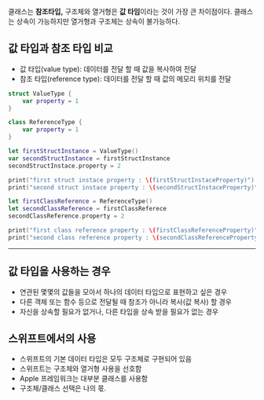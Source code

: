 클래스는 **참조타입,** 구조체와 열거형은 **값 타임**이라는 것이 가장 큰 차이점이다. 클래스는 상속이 가능하지만 열거형과 구조체는 상속이 불가능하다.

## 값 타입과 참조 타입 비교

- 값 타입(value type): 데이터를 전달 할 때 값을 복사하여 전달
- 참조 타입(reference type): 데이터를 전달 할 때 값의 메모리 위치를 전달

```swift
struct ValueType {
    var property = 1
}

class ReferenceType {
    var property = 1
}

let firstStructInstance = ValueType()
var secondStructInstance = firstStructInstance
secondStructInstace.property = 2

print("first struct instace property : \(firstStructInstaceProperty)") // 1
print("second struct instace property : \(secondStructInstaceProperty)") // 2

let firstClassReference = ReferenceType()
let secondClassReference = firstClassReferece
secondClassReference.property = 2

print("first class reference property : \(firstClassReferenceProperty)") // 2
print("second class reference property : \(secondClassReferenceProperty)") // 2
```

---

## 값 타입을 사용하는 경우

- 연관된 몇몇의 값들을 모아서 하나의 데이터 타입으로 표현하고 싶은 경우
- 다른 객체 또는 함수 등으로 전달될 때 참조가 아니라 복사(값 복사) 할 경우
- 자신을 상속할 필요가 없거나, 다른 타입을 상속 받을 필요가 없는 경우

## 스위프트에서의 사용

- 스위프트의 기본 데이터 타입은 모두 구조체로 구현되어 있음
- 스위프트는 구조체와 열거형 사용을 선호함
- Apple 프레임워크는 대부분 클래스를 사용함
- 구조체/클래스 선택은 나의 몫.